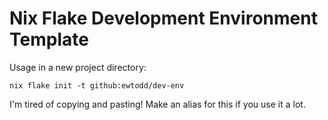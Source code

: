 # Nix Flake Development Environment Template
Usage in a new project directory:
```
nix flake init -t github:ewtodd/dev-env
```
<!---->
I'm tired of copying and pasting! Make an alias for this if you use it a lot.
